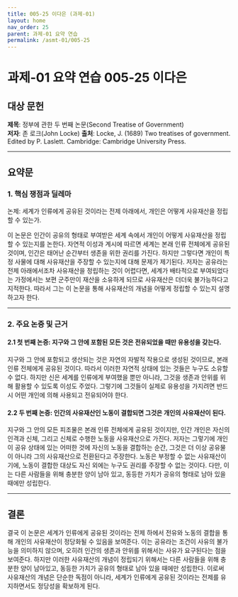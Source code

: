 ```yaml
---
title: 005-25 이다은 (과제-01)
layout: home
nav_order: 25
parent: 과제-01 요약 연습
permalink: /asmt-01/005-25
---
```


# 과제-01 요약 연습 005-25 이다은 

## 대상 문헌  
**제목**: 정부에 관한 두 번째 논문(Second Treatise of Government)  
**저자**: 존 로크(John Locke)
**출처**: Locke, J. (1689) Two treatises of government. Edited by P. Laslett. Cambridge: Cambridge University Press. 

---

## 요약문  

### 1. 핵심 쟁점과 딜레마  
논제: 세계가 인류에게 공유된 것이라는 전제 아래에서, 개인은 어떻게 사유재산을 정립할 수 있는가.

이 논문은 인간이 공유의 형태로 부여받은 세계 속에서 개인이 어떻게 사유재산을 정립할 수 있는지를 논한다. 자연적 이성과 계시에 따르면 세계는 본래 인류 전체에게 공유된 것이며, 인간은 태어난 순간부터 생존을 위한 권리를 가진다. 하지만 그렇다면 개인이 특정 사물에 대해 사유재산을 주장할 수 있는지에 대해 문제가 제기된다. 저자는 공유라는 전제 아래에서조차 사유재산을 정립하는 것이 어렵다면, 세계가 배타적으로 부여되었다는 가정에서는 보편 군주만이 재산을 소유하게 되므로 사유재산은 더더욱 불가능하다고 지적한다. 따라서 그는 이 논문을 통해 사유재산의 개념을 어떻게 정립할 수 있는지 설명하고자 한다.    

---

### 2. 주요 논증 및 근거  

#### 2.1 첫 번째 논증: 지구와 그 안에 포함된 모든 것은 전유되었을 때만 유용성을 갖는다. 
지구와 그 안에 포함되고 생산되는 것은 자연의 자발적 작용으로 생성된 것이므로, 본래 인류 전체에게 공유된 것이다. 따라서 이러한 자연적 상태에 있는 것들은 누구도 소유할 수 없다. 하지만 신은 세계를 인류에게 부여했을 뿐만 아니라, 그것을 생존과 안위를 위해 활용할 수 있도록 이성도 주었다. 그렇기에 그것들이 실제로 유용성을 가지려면 반드시 어떤 개인에 의해 사용되고 전유되어야 한다. 


#### 2.2 두 번째 논증: 인간의 사유재산인 노동이 결합되면 그것은 개인의 사유재산이 된다.  
지구와 그 안의 모든 피조물은 본래 인류 전체에게 공유된 것이지만, 인간 개인은 자신의 인격과 신체, 그리고 신체로 수행한 노동을 사유재산으로 가진다. 저자는 그렇기에 개인이 공유 상태에 있는 어떠한 것에 자신의 노동을 결합하는 순간, 그것은 더 이상 공유물이 아니라 그의 사유재산으로 전환된다고 주장한다. 노동은 부정할 수 없는 사유재산이기에, 노동이 결합한 대상도 자신 외에는 누구도 권리를 주장할 수 없는 것이다. 다만, 이는 다른 사람들을 위해 충분한 양이 남아 있고, 동등한 가치가 공유의 형태로 남아 있을 때에만 성립한다. 

---

## 결론  
결국 이 논문은 세계가 인류에게 공유된 것이라는 전제 하에서 전유와 노동의 결합을 통해 개인의 사유재산이 정당화될 수 있음을 보여준다. 이는 공유라는 조건이 사유의 불가능을 의미하지 않으며, 오히려 인간의 생존과 안위를 위해서는 사유가 요구된다는 점을 보여준다. 하지만 이러한 사유재산의 개념이 정립되기 위해서는 다른 사람들을 위해 충분한 양이 남아있고, 동등한 가치가 공유의 형태로 남아 있을 때에만 성립한다. 이로써 사유재산의 개념은 단순한 독점이 아니라, 세계가 인류에게 공유된 것이라는 전제를 유지하면서도 정당성을 확보하게 된다. 